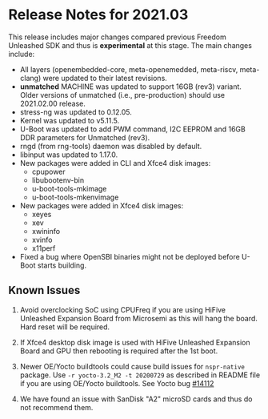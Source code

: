 # Release Notes for 2021.03

This release includes major changes compared previous Freedom Unleashed SDK and thus is **experimental** at this stage. The main changes include:

- All layers (openembedded-core, meta-openemedded, meta-riscv, meta-clang) were updated to their latest revisions.
- **unmatched** MACHINE was updated to support 16GB (rev3) variant. Older versions of unmatched (i.e., pre-production) should use 2021.02.00 release.
- stress-ng was updated to 0.12.05.
- Kernel was updated to v5.11.5.
- U-Boot was updated to add PWM command, I2C EEPROM and 16GB DDR parameters for Unmatched (rev3).
- rngd (from rng-tools) daemon was disabled by default.
- libinput was updated to 1.17.0.
- New packages were added in CLI and Xfce4 disk images:
	+ cpupower
	+ libubootenv-bin
	+ u-boot-tools-mkimage
	+ u-boot-tools-mkenvimage
- New packages were added in Xfce4 disk images:
	+ xeyes
	+ xev
	+ xwininfo
	+ xvinfo
	+ x11perf
- Fixed a bug where OpenSBI binaries might not be deployed before U-Boot starts building.

## Known Issues

1. Avoid overclocking SoC using CPUFreq if you are using HiFive Unleashed Expansion Board from Microsemi as this will hang the board. Hard reset will be required.

2. If Xfce4 desktop disk image is used with HiFive Unleashed Expansion Board and GPU then rebooting is required after the 1st boot.

3. Newer OE/Yocto buildtools could cause build issues for `nspr-native` package. Use `-r yocto-3.2_M2 -t 20200729` as described in README file if you are using OE/Yocto buildtools. See Yocto bug [#14112](https://bugzilla.yoctoproject.org/show_bug.cgi?id=14112)

4. We have found an issue with SanDisk "A2" microSD cards and thus do not recommend them.
